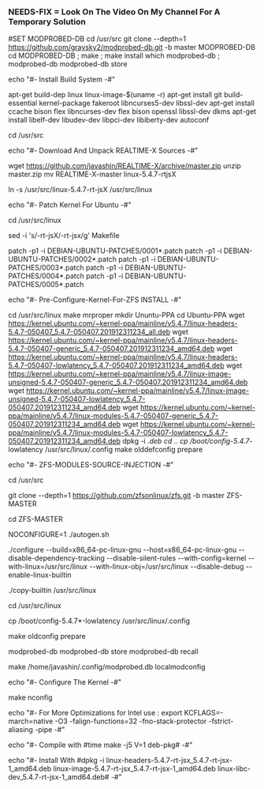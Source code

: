 ### NEEDS-FIX = Look On The Video On My Channel For A Temporary Solution ###

#SET MODPROBED-DB
cd /usr/src
git clone --depth=1 https://github.com/graysky2/modprobed-db.git -b master MODPROBED-DB
cd MODPROBED-DB ; make ; make install
which modprobed-db ; modprobed-db
modprobed-db store

echo "#- Install Build System -#"

apt-get build-dep linux linux-image-$(uname -r)
apt-get install git build-essential kernel-package fakeroot libncurses5-dev libssl-dev
apt-get install ccache bison flex libncurses-dev flex bison openssl libssl-dev dkms 
apt-get install libelf-dev libudev-dev libpci-dev libiberty-dev autoconf

cd /usr/src


echo "#- Download And Unpack REALTIME-X Sources -#"

wget https://github.com/javashin/REALTIME-X/archive/master.zip
unzip master.zip
mv REALTIME-X-master linux-5.4.7-rtjsX

ln -s /usr/src/linux-5.4.7-rt-jsX /usr/src/linux

echo "#- Patch Kernel For Ubuntu -#"

cd /usr/src/linux

sed -i 's/-rt-jsX/-rt-jsx/g' Makefile

patch -p1 -i DEBIAN-UBUNTU-PATCHES/0001*.patch
patch -p1 -i DEBIAN-UBUNTU-PATCHES/0002*.patch
patch -p1 -i DEBIAN-UBUNTU-PATCHES/0003*.patch
patch -p1 -i DEBIAN-UBUNTU-PATCHES/0004*.patch
patch -p1 -i DEBIAN-UBUNTU-PATCHES/0005*.patch


echo "#- Pre-Configure-Kernel-For-ZFS INSTALL -#"

cd /usr/src/linux
make mrproper
mkdir Ununtu-PPA
cd Ubuntu-PPA
wget https://kernel.ubuntu.com/~kernel-ppa/mainline/v5.4.7/linux-headers-5.4.7-050407_5.4.7-050407.201912311234_all.deb
wget https://kernel.ubuntu.com/~kernel-ppa/mainline/v5.4.7/linux-headers-5.4.7-050407-generic_5.4.7-050407.201912311234_amd64.deb
wget https://kernel.ubuntu.com/~kernel-ppa/mainline/v5.4.7/linux-headers-5.4.7-050407-lowlatency_5.4.7-050407.201912311234_amd64.deb
wget https://kernel.ubuntu.com/~kernel-ppa/mainline/v5.4.7/linux-image-unsigned-5.4.7-050407-generic_5.4.7-050407.201912311234_amd64.deb
wget https://kernel.ubuntu.com/~kernel-ppa/mainline/v5.4.7/linux-image-unsigned-5.4.7-050407-lowlatency_5.4.7-050407.201912311234_amd64.deb
wget https://kernel.ubuntu.com/~kernel-ppa/mainline/v5.4.7/linux-modules-5.4.7-050407-generic_5.4.7-050407.201912311234_amd64.deb
wget https://kernel.ubuntu.com/~kernel-ppa/mainline/v5.4.7/linux-modules-5.4.7-050407-lowlatency_5.4.7-050407.201912311234_amd64.deb
dpkg -i *.deb
cd ..
cp /boot/config-5.4.7*-lowlatency	/usr/src/linux/.config
make olddefconfig prepare

echo "#- ZFS-MODULES-SOURCE-INJECTION -#"

cd /usr/src

git clone --depth=1 https://github.com/zfsonlinux/zfs.git -b master ZFS-MASTER

cd ZFS-MASTER

NOCONFIGURE=1 ./autogen.sh

./configure --build=x86_64-pc-linux-gnu --host=x86_64-pc-linux-gnu --disable-dependency-tracking --disable-silent-rules --with-config=kernel --with-linux=/usr/src/linux --with-linux-obj=/usr/src/linux --disable-debug --enable-linux-builtin

./copy-builtin /usr/src/linux

cd /usr/src/linux

cp /boot/config-5.4.7*-lowlatency /usr/src/linux/.config

make oldconfig prepare

modprobed-db
modprobed-db store
modprobed-db recall

make /home/javashin/.config/modprobed.db localmodconfig

echo "#- Configure The Kernel -#"

make nconfig

echo "#- For More Optimizations for Intel use : export KCFLAGS=-march=native -O3 -falign-functions=32 -fno-stack-protector -fstrict-aliasing -pipe -#"


echo "#- Compile with #time make -j5 V=1 deb-pkg# -#"

echo "#- Install With #dpkg -i linux-headers-5.4.7-rt-jsx_5.4.7-rt-jsx-1_amd64.deb linux-image-5.4.7-rt-jsx_5.4.7-rt-jsx-1_amd64.deb linux-libc-dev_5.4.7-rt-jsx-1_amd64.deb# -#"
